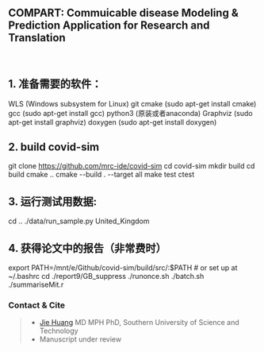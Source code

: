
## COMPART: Commuicable disease Modeling & Prediction Application for Research and Translation
<br/>


## 1. 准备需要的软件：
WLS (Windows subsystem for Linux)
git
cmake (sudo apt-get install cmake)
gcc (sudo apt-get install gcc)
python3 (原装或者anaconda)
Graphviz (sudo apt-get install graphviz)
doxygen (sudo apt-get install doxygen)

## 2. build covid-sim
git clone https://github.com/mrc-ide/covid-sim
cd covid-sim
mkdir build
cd build
cmake ..
cmake --build . --target all
make test
ctest

## 3. 运行测试用数据:
cd ..
./data/run_sample.py United_Kingdom

## 4. 获得论文中的报告（非常费时）
export PATH=/mnt/e/Github/covid-sim/build/src/:$PATH # or set up at ~/.bashrc
cd ./report9/GB_suppress
./runonce.sh
./batch.sh
./summariseMit.r
<br/>


### Contact & Cite

> - [Jie Huang](jiehuang001@gmail.com) MD MPH PhD, Southern University of Science and Technology
> - Manuscript under review
